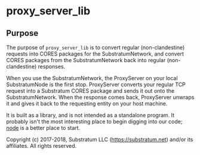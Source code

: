 # proxy_server_lib

## Purpose
The purpose of `proxy_server_lib` is to convert regular (non-clandestine) requests into CORES packages for the SubstratumNetwork,
and convert CORES packages from the SubstratumNetwork back into regular (non-clandestine) responses.

When you use the SubstratumNetwork, the ProxyServer on your local SubstratumNode is the first stop.
ProxyServer converts your regular TCP request into a Substratum CORES package and sends it out onto the SubstratumNetwork.
When the response comes back, ProxyServer unwraps it and gives it back to the requesting entity on your host machine.

It is built as a library, and is not intended as a standalone program.
It probably isn't the most interesting place to begin digging into our code;
[node](https://github.com/SubstratumNetwork/substratum_node_plex/tree/master/node)
is a better place to start.


Copyright (c) 2017-2018, Substratum LLC (https://substratum.net) and/or its affiliates. All rights reserved.
